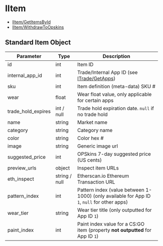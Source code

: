 # IItem

- [IItem/GetItemsById](IItem/GetItemsById.md)
- [IItem/WithdrawToOpskins](IItem/WithdrawToOpskins.md)

## Standard Item Object

Parameter | Type | Description
--------- | -----| -------- 
id | int | Item ID
internal_app_id | int | Trade/Internal App ID (see [ITrade/GetApps](ITrade/GetApps.md))
sku | int | Item definition (meta-data) SKU #
wear | float | Wear float value, only applicable for certain apps
trade_hold_expires | int / null | Trade hold expiration date. `null` if no trade hold
name | string | Market name
category | string | Category name
color | string | Color hex #
image | string | Generic image url
suggested_price | int | OPSkins 7-day suggested price (US cents)
preview_urls | object | Inspect item URLs
eth_inspect | string / null | Etherscan.io Ethereum Transaction URL
pattern_index | int | Pattern index (value between 1-1000) (only available for App ID `1`, `null` for other apps)
wear_tier | string | Wear tier title (only outputted for App ID `1`)
paint_index | int | Paint index value for a CS:GO item (property __not outputted__ for App ID `1`)
